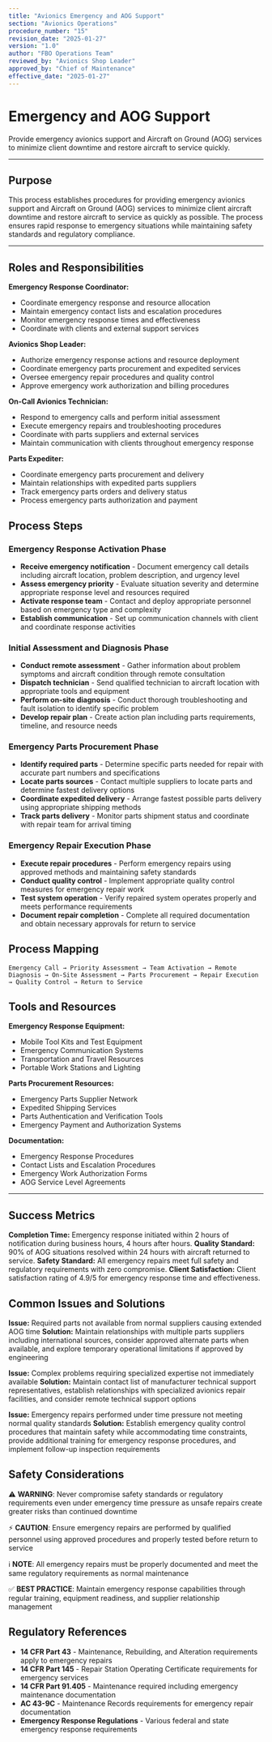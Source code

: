 ```yaml
---
title: "Avionics Emergency and AOG Support"
section: "Avionics Operations"
procedure_number: "15"
revision_date: "2025-01-27"
version: "1.0"
author: "FBO Operations Team"
reviewed_by: "Avionics Shop Leader"
approved_by: "Chief of Maintenance"
effective_date: "2025-01-27"
---
```


# Emergency and AOG Support

Provide emergency avionics support and Aircraft on Ground (AOG) services to minimize client downtime and restore aircraft to service quickly.

_____________________________________________________________________________________________

## Purpose

This process establishes procedures for providing emergency avionics support and Aircraft on Ground (AOG) services to minimize client aircraft downtime and restore aircraft to service as quickly as possible. The process ensures rapid response to emergency situations while maintaining safety standards and regulatory compliance.

_____________________________________________________________________________________________

## Roles and Responsibilities

**Emergency Response Coordinator:**

- Coordinate emergency response and resource allocation
- Maintain emergency contact lists and escalation procedures
- Monitor emergency response times and effectiveness
- Coordinate with clients and external support services

**Avionics Shop Leader:**

- Authorize emergency response actions and resource deployment
- Coordinate emergency parts procurement and expedited services
- Oversee emergency repair procedures and quality control
- Approve emergency work authorization and billing procedures

**On-Call Avionics Technician:**

- Respond to emergency calls and perform initial assessment
- Execute emergency repairs and troubleshooting procedures
- Coordinate with parts suppliers and external services
- Maintain communication with clients throughout emergency response

**Parts Expediter:**

- Coordinate emergency parts procurement and delivery
- Maintain relationships with expedited parts suppliers
- Track emergency parts orders and delivery status
- Process emergency parts authorization and payment

## Process Steps

### Emergency Response Activation Phase

- **Receive emergency notification** - Document emergency call details including aircraft location, problem description, and urgency level
- **Assess emergency priority** - Evaluate situation severity and determine appropriate response level and resources required
- **Activate response team** - Contact and deploy appropriate personnel based on emergency type and complexity
- **Establish communication** - Set up communication channels with client and coordinate response activities

### Initial Assessment and Diagnosis Phase

- **Conduct remote assessment** - Gather information about problem symptoms and aircraft condition through remote consultation
- **Dispatch technician** - Send qualified technician to aircraft location with appropriate tools and equipment
- **Perform on-site diagnosis** - Conduct thorough troubleshooting and fault isolation to identify specific problem
- **Develop repair plan** - Create action plan including parts requirements, timeline, and resource needs

### Emergency Parts Procurement Phase

- **Identify required parts** - Determine specific parts needed for repair with accurate part numbers and specifications
- **Locate parts sources** - Contact multiple suppliers to locate parts and determine fastest delivery options
- **Coordinate expedited delivery** - Arrange fastest possible parts delivery using appropriate shipping methods
- **Track parts delivery** - Monitor parts shipment status and coordinate with repair team for arrival timing

### Emergency Repair Execution Phase

- **Execute repair procedures** - Perform emergency repairs using approved methods and maintaining safety standards
- **Conduct quality control** - Implement appropriate quality control measures for emergency repair work
- **Test system operation** - Verify repaired system operates properly and meets performance requirements
- **Document repair completion** - Complete all required documentation and obtain necessary approvals for return to service

## Process Mapping

```
Emergency Call → Priority Assessment → Team Activation → Remote Diagnosis → On-Site Assessment → Parts Procurement → Repair Execution → Quality Control → Return to Service
```

## Tools and Resources

**Emergency Response Equipment:**

- Mobile Tool Kits and Test Equipment
- Emergency Communication Systems
- Transportation and Travel Resources
- Portable Work Stations and Lighting

**Parts Procurement Resources:**

- Emergency Parts Supplier Network
- Expedited Shipping Services
- Parts Authentication and Verification Tools
- Emergency Payment and Authorization Systems

**Documentation:**

- Emergency Response Procedures
- Contact Lists and Escalation Procedures
- Emergency Work Authorization Forms
- AOG Service Level Agreements

_____________________________________________________________________________________________

## Success Metrics

**Completion Time:** Emergency response initiated within 2 hours of notification during business hours, 4 hours after hours.
**Quality Standard:** 90% of AOG situations resolved within 24 hours with aircraft returned to service.
**Safety Standard:** All emergency repairs meet full safety and regulatory requirements with zero compromise.
**Client Satisfaction:** Client satisfaction rating of 4.9/5 for emergency response time and effectiveness.

## Common Issues and Solutions

**Issue:** Required parts not available from normal suppliers causing extended AOG time
**Solution:** Maintain relationships with multiple parts suppliers including international sources, consider approved alternate parts when available, and explore temporary operational limitations if approved by engineering

**Issue:** Complex problems requiring specialized expertise not immediately available
**Solution:** Maintain contact list of manufacturer technical support representatives, establish relationships with specialized avionics repair facilities, and consider remote technical support options

**Issue:** Emergency repairs performed under time pressure not meeting normal quality standards
**Solution:** Establish emergency quality control procedures that maintain safety while accommodating time constraints, provide additional training for emergency response procedures, and implement follow-up inspection requirements

## Safety Considerations

⚠️ **WARNING**: Never compromise safety standards or regulatory requirements even under emergency time pressure as unsafe repairs create greater risks than continued downtime

⚡ **CAUTION**: Ensure emergency repairs are performed by qualified personnel using approved procedures and properly tested before return to service

ℹ️ **NOTE**: All emergency repairs must be properly documented and meet the same regulatory requirements as normal maintenance

✅ **BEST PRACTICE**: Maintain emergency response capabilities through regular training, equipment readiness, and supplier relationship management

## Regulatory References

- **14 CFR Part 43** - Maintenance, Rebuilding, and Alteration requirements apply to emergency repairs
- **14 CFR Part 145** - Repair Station Operating Certificate requirements for emergency services
- **14 CFR Part 91.405** - Maintenance required including emergency maintenance documentation
- **AC 43-9C** - Maintenance Records requirements for emergency repair documentation
- **Emergency Response Regulations** - Various federal and state emergency response requirements
